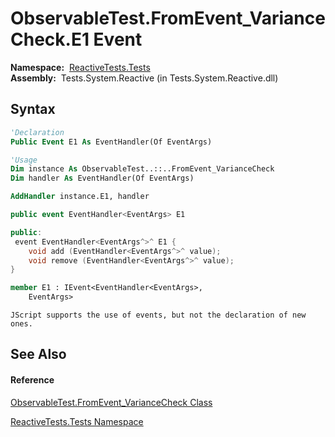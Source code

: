 # ObservableTest.FromEvent\_VarianceCheck.E1 Event

**Namespace:**  [ReactiveTests.Tests](ReactiveTests.Tests\ReactiveTests.Tests.md)  
**Assembly:**  Tests.System.Reactive (in Tests.System.Reactive.dll)

## Syntax

```vb
'Declaration
Public Event E1 As EventHandler(Of EventArgs)
```

```vb
'Usage
Dim instance As ObservableTest..::..FromEvent_VarianceCheck
Dim handler As EventHandler(Of EventArgs)

AddHandler instance.E1, handler
```

```csharp
public event EventHandler<EventArgs> E1
```

```c++
public:
 event EventHandler<EventArgs^>^ E1 {
    void add (EventHandler<EventArgs^>^ value);
    void remove (EventHandler<EventArgs^>^ value);
}
```

```fsharp
member E1 : IEvent<EventHandler<EventArgs>,
    EventArgs>
```

```jscript
JScript supports the use of events, but not the declaration of new ones.
```

## See Also

#### Reference

[ObservableTest.FromEvent\_VarianceCheck Class](ObservableTest.FromEvent\ObservableTest.FromEvent_VarianceCheck.md)

[ReactiveTests.Tests Namespace](ReactiveTests.Tests\ReactiveTests.Tests.md)




